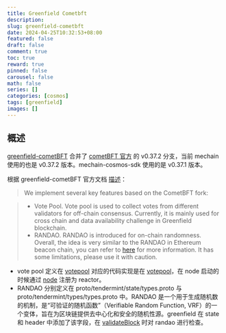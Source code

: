 ```yaml
---
title: Greenfield Cometbft
description:
slug: greenfield-cometbft
date: 2024-04-25T10:32:53+08:00
featured: false
draft: false
comment: true
toc: true
reward: true
pinned: false
carousel: false
math: false
series: []
categories: [cosmos]
tags: [greenfield]
images: []
---
```


## 概述

[greenfield-cometBFT](https://github.com/bnb-chain/greenfield-cometbft/) 合并了 [cometBFT 官方](https://github.com/cometbft/cometbft) 的 v0.37.2  分支，当前 mechain 使用的也是 v0.37.2 版本。mechain-cosmos-sdk 使用的是 v0.37.1 版本。

根据 greenfield-cometBFT 官方文档 [描述](https://github.com/bnb-chain/greenfield-cometbft?tab=readme-ov-file#key-features)：
> We implement several key features based on the CometBFT fork:

> + Vote Pool. Vote pool is used to collect votes from different validators for off-chain consensus. Currently, it is mainly used for cross chain and data availability challenge in Greenfield blockchain.
> + RANDAO. RANDAO is introduced for on-chain randomness. Overall, the idea is very similar to the RANDAO in Ethereum beacon chain, you can refer to [here](https://github.com/bnb-chain/greenfield-cometbft?tab=readme-ov-file) for more information. It has some limitations, please use it with caution.

+ vote pool 定义在 [votepool](https://github.com/bnb-chain/greenfield-cometbft/blob/904c57ecf3ffce5b50cd360922b1aad7efc3ddb0/proto/tendermint/voteppool/types.proto#L7) 对应的代码实现是在 [votepool](https://github.com/bnb-chain/greenfield-cometbft/blob/904c57ecf3ffce5b50cd360922b1aad7efc3ddb0/votepool/vote.go#L20)，在 node 启动的时候通过 [node](https://github.com/bnb-chain/greenfield-cometbft/blob/904c57ecf3ffce5b50cd360922b1aad7efc3ddb0/node/node.go#L896) 注册为 reactor。
+ RANDAO 分别定义在 proto/tendermint/state/types.proto 与 proto/tendermint/types/types.proto 中。RANDAO 是一个用于生成随机数的机制，是“可验证的随机函数”（Verifiable Random Function, VRF）的一个变体，旨在为区块链提供去中心化和安全的随机性源。greenfield 在 state 和 header 中添加了该字段，在 [validateBlock](https://github.com/bnb-chain/greenfield-cometbft/blob/904c57ecf3ffce5b50cd360922b1aad7efc3ddb0/state/validation.go#L115) 时对 randao 进行检查。
